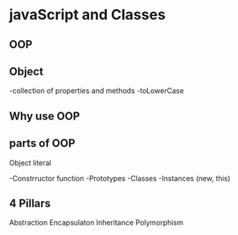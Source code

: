 # javaScript and Classes 

## OOP

## Object
-collection of properties and methods 
-toLowerCase

## Why use OOP

## parts of OOP
Object literal

-Constrructor function
-Prototypes 
-Classes 
-Instances (new, this)

## 4 Pillars 
Abstraction 
Encapsulaton 
Inheritance 
Polymorphism 